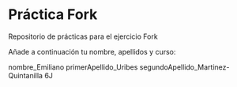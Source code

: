 # Práctica Fork
Repositorio de prácticas para el ejercicio Fork

Añade a continuación tu nombre,  apellidos y curso:

nombre_Emiliano primerApellido_Uribes segundoApellido_Martinez-Quintanilla  6J
